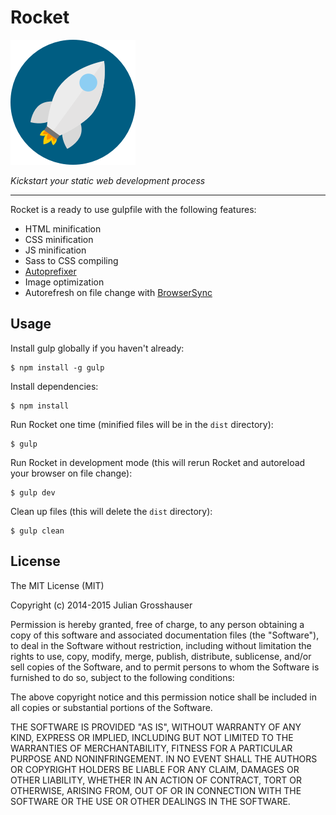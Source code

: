 # Rocket
![Rocket](https://github.com/juliangrosshauser/rocket/blob/master/logo.png)

*Kickstart your static web development process*

---

Rocket is a ready to use gulpfile with the following features:

* HTML minification
* CSS minification
* JS minification
* Sass to CSS compiling
* [Autoprefixer](https://github.com/postcss/autoprefixer)
* Image optimization
* Autorefresh on file change with [BrowserSync](http://www.browsersync.io)

## Usage

Install gulp globally if you haven't already:
```
$ npm install -g gulp
```

Install dependencies:
```
$ npm install
```

Run Rocket one time (minified files will be in the `dist` directory):
```
$ gulp
```

Run Rocket in development mode (this will rerun Rocket and autoreload your browser on file change):
```
$ gulp dev
```

Clean up files (this will delete the `dist` directory):
```
$ gulp clean
```

## License

The MIT License (MIT)

Copyright (c) 2014-2015 Julian Grosshauser

Permission is hereby granted, free of charge, to any person obtaining a copy
of this software and associated documentation files (the "Software"), to deal
in the Software without restriction, including without limitation the rights
to use, copy, modify, merge, publish, distribute, sublicense, and/or sell
copies of the Software, and to permit persons to whom the Software is
furnished to do so, subject to the following conditions:

The above copyright notice and this permission notice shall be included in all
copies or substantial portions of the Software.

THE SOFTWARE IS PROVIDED "AS IS", WITHOUT WARRANTY OF ANY KIND, EXPRESS OR
IMPLIED, INCLUDING BUT NOT LIMITED TO THE WARRANTIES OF MERCHANTABILITY,
FITNESS FOR A PARTICULAR PURPOSE AND NONINFRINGEMENT. IN NO EVENT SHALL THE
AUTHORS OR COPYRIGHT HOLDERS BE LIABLE FOR ANY CLAIM, DAMAGES OR OTHER
LIABILITY, WHETHER IN AN ACTION OF CONTRACT, TORT OR OTHERWISE, ARISING FROM,
OUT OF OR IN CONNECTION WITH THE SOFTWARE OR THE USE OR OTHER DEALINGS IN THE
SOFTWARE.
